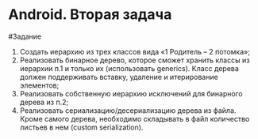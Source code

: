 Android. Вторая задача
======================

#Задание
1. Создать иерархию из трех классов вида «1 Родитель – 2 потомка»;
2. Реализовать бинарное дерево, которое сможет хранить классы из иерархии п.1 и только их (использовать generics). Класс дерева должен поддерживать вставку, удаление и итерирование элементов;
3. Реализовать собственную иерархию исключений для бинарного дерева из п.2;
4. Реализовать сериализацию/десериализацию дерева из файла. Кроме самого дерева, необходимо складывать в файл количество листьев в нем (custom serialization).

